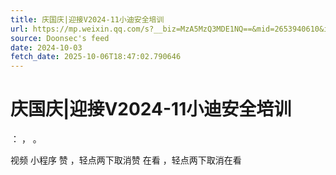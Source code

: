 ```yaml
---
title: 庆国庆|迎接V2024-11小迪安全培训
url: https://mp.weixin.qq.com/s?__biz=MzA5MzQ3MDE1NQ==&mid=2653940610&idx=1&sn=d1c7f8f19f3fccd2b33d22dae4288749
source: Doonsec's feed
date: 2024-10-03
fetch_date: 2025-10-06T18:47:02.790646
---
```


# 庆国庆|迎接V2024-11小迪安全培训

：
，
。

视频
小程序
赞
，轻点两下取消赞
在看
，轻点两下取消在看